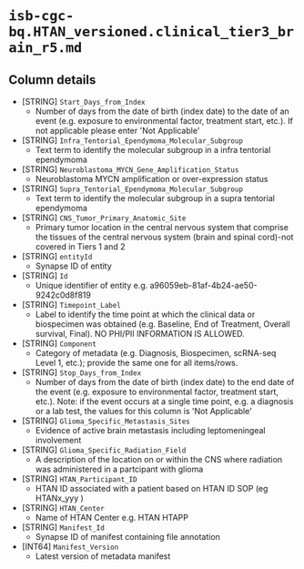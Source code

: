 # `isb-cgc-bq.HTAN_versioned.clinical_tier3_brain_r5.md`

## Column details

* [STRING]    `Start_Days_from_Index`
  - Number of days from the date of birth (index date) to the date of an event (e.g. exposure to environmental factor, treatment start, etc.). If not applicable please enter 'Not Applicable'
* [STRING]    `Infra_Tentorial_Ependymoma_Molecular_Subgroup`
  - Text term to identify the molecular subgroup in a infra tentorial ependymoma
* [STRING]    `Neuroblastoma_MYCN_Gene_Amplification_Status`
  - Neuroblastoma MYCN amplification or over-expression status
* [STRING]    `Supra_Tentorial_Ependymoma_Molecular_Subgroup`
  - Text term to identify the molecular subgroup in a supra tentorial ependymoma
* [STRING]    `CNS_Tumor_Primary_Anatomic_Site`
  - Primary tumor location in the central nervous system that comprise the tissues of the central nervous system (brain and spinal cord)-not covered in Tiers 1 and 2
* [STRING]    `entityId`
  - Synapse ID of entity
* [STRING]    `Id`
  - Unique identifier of entity e.g. a96059eb-81af-4b24-ae50-9242c0d8f819
* [STRING]    `Timepoint_Label`
  - Label to identify the time point at which the clinical data or biospecimen was obtained (e.g. Baseline, End of Treatment, Overall survival, Final). NO PHI/PII INFORMATION IS ALLOWED.
* [STRING]    `Component`
  - Category of metadata (e.g. Diagnosis, Biospecimen, scRNA-seq Level 1, etc.); provide the same one for all items/rows.
* [STRING]    `Stop_Days_from_Index`
  - Number of days from the date of birth (index date) to the end date of the event (e.g. exposure to environmental factor, treatment start, etc.). Note: if the event occurs at a single time point, e.g. a diagnosis or a lab test, the values for this column is 'Not Applicable'
* [STRING]    `Glioma_Specific_Metastasis_Sites`
  - Evidence of active brain metastasis including leptomeningeal involvement
* [STRING]    `Glioma_Specific_Radiation_Field`
  - A description of the location on or within the CNS where radiation was administered in a partcipant with glioma
* [STRING]    `HTAN_Participant_ID`
  - HTAN ID associated with a patient based on HTAN ID SOP (eg HTANx_yyy )
* [STRING]    `HTAN_Center`
  - Name of HTAN Center e.g. HTAN HTAPP
* [STRING]    `Manifest_Id`
  - Synapse ID of manifest containing file annotation
* [INT64]    `Manifest_Version`
  - Latest version of metadata manifest

